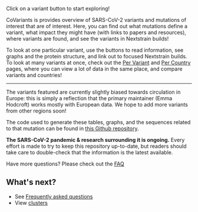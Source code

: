 Click on a variant button to start exploring!

CoVariants is provides overview of SARS-CoV-2 variants and mutations of interest that are of interest. Here, you can find out what mutations define a variant, what impact they might have (with links to papers and resources), where variants are found, and see the variants in Nextstrain builds!

To look at one particular variant, use the buttons to read information, see graphs and the protein structure, and link out to focused Nextstrain builds.
To look at many variants at once, check out the [Per Variant](/per-variant) and [Per Country](/per-country) pages, where you can view a lot of data in the same place, and compare variants and countries!

<!-- ![mini-per-country](static/content/proteins/mini-countries.png)-->

---

The variants featured are currently slightly biased towards circulation in Europe: this is simply a reflection that the primary maintainer (Emma Hodcroft) works mostly with European data.
We hope to add more variants from other regions soon!

The code used to generate these tables, graphs, and the sequences related to that mutation can be found in [this Github repository](https://github.com/hodcroftlab/covariants/).

**The SARS-CoV-2 pandemic & research surrounding it is ongoing.** Every effort is made to try to keep this repository up-to-date, but readers should take care to double-check that the information is the latest available.

Have more questions? Please check out the [FAQ](/faq)

## What's next?

- See [Frequently asked questions](/faq)
- View [clusters](/)
